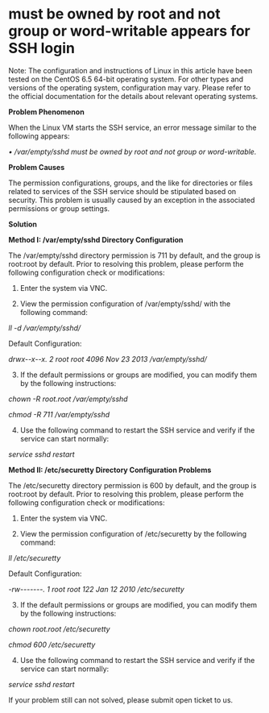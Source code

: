 # must be owned by root and not group or word-writable appears for SSH login




Note: The configuration and instructions of Linux in this article have been tested on the CentOS 6.5 64-bit operating system. For other types and versions of the operating system, configuration may vary. Please refer to the official documentation for the details about relevant operating systems.



**Problem Phenomenon**

When the Linux VM starts the SSH service, an error message similar to the following appears:

*• /var/empty/sshd must be owned by root and not group or word-writable.*



**Problem Causes**

The permission configurations, groups, and the like for directories or files related to services of the SSH service should be stipulated based on security. This problem is usually caused by an exception in the associated permissions or group settings.



**Solution**

**Method I: /var/empty/sshd Directory Configuration**


The /var/empty/sshd directory permission is 711 by default, and the group is root:root by default. Prior to resolving this problem, please perform the following configuration check or modifications:

1. Enter the system via VNC.

2. View the permission configuration of  /var/empty/sshd/ with the following command:


*ll -d /var/empty/sshd/*

Default Configuration:

*drwx--x--x. 2 root root 4096 Nov 23  2013 /var/empty/sshd/*



3. If the default permissions or groups are modified, you can modify them by the following instructions:


*chown -R root.root /var/empty/sshd* 

*chmod -R 711 /var/empty/sshd*


4. Use the following command to restart the SSH service and verify if the service can start normally:


*service sshd restart*


**Method II: /etc/securetty Directory Configuration Problems**

The /etc/securetty directory permission is 600 by default, and the group is root:root by default. Prior to resolving this problem, please perform the following configuration check or modifications:

1. Enter the system via VNC.

2. View the permission configuration of  /etc/securetty by the following command:


*ll /etc/securetty*

Default Configuration:

*-rw-------. 1 root root 122 Jan 12  2010 /etc/securetty*


3. If the default permissions or groups are modified, you can modify them by the following instructions:


*chown root.root /etc/securetty*

*chmod 600 /etc/securetty*


4. Use the following command to restart the SSH service and verify if the service can start normally:


*service sshd restart*


If your problem still can not solved, please submit open ticket to us.
